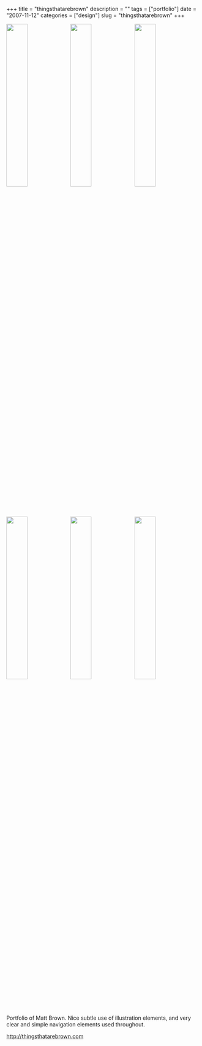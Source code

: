 +++
title = "thingsthatarebrown"
description = ""
tags = ["portfolio"]
date = "2007-11-12"
categories = ["design"]
slug = "thingsthatarebrown"
+++


<div id="screens-thumbs" class="clearfix mt1-5">
<a href="//konigi.com/media/design/thingsthatarebrown-1.jpg" class="group" rel="group"><img src="//konigi.com/media/design/thingsthatarebrown-1.png" alt="" class="thumb" style="width: 33%; max-width: 33%;padding: 0 1px 1px 0" /></a><a href="//konigi.com/media/design/thingsthatarebrown-2.jpg" class="group" rel="group"><img src="//konigi.com/media/design/thingsthatarebrown-2.png" alt="" class="thumb" style="width: 33%; max-width: 33%;padding: 0 1px 1px 0" /></a><a href="//konigi.com/media/design/thingsthatarebrown-3.jpg" class="group" rel="group"><img src="//konigi.com/media/design/thingsthatarebrown-3.png" alt="" class="thumb" style="width: 33%; max-width: 33%;padding: 0 1px 1px 0" /></a><a href="//konigi.com/media/design/thingsthatarebrown-4.jpg" class="group" rel="group"><img src="//konigi.com/media/design/thingsthatarebrown-4.png" alt="" class="thumb" style="width: 33%; max-width: 33%;padding: 0 1px 1px 0" /></a><a href="//konigi.com/media/design/thingsthatarebrown-5.jpg" class="group" rel="group"><img src="//konigi.com/media/design/thingsthatarebrown-5.png" alt="" class="thumb" style="width: 33%; max-width: 33%;padding: 0 1px 1px 0" /></a><a href="//konigi.com/media/design/thingsthatarebrown-6.jpg" class="group" rel="group"><img src="//konigi.com/media/design/thingsthatarebrown-6.png" alt="" class="thumb" style="width: 33%; max-width: 33%;padding: 0 1px 1px 0" /></a>
</div>   
<p>Portfolio of Matt Brown. Nice subtle use of illustration elements, and very clear and simple navigation elements used throughout.</p>
<p><a href="http://thingsthatarebrown.com/">http://thingsthatarebrown.com</a></p>  
